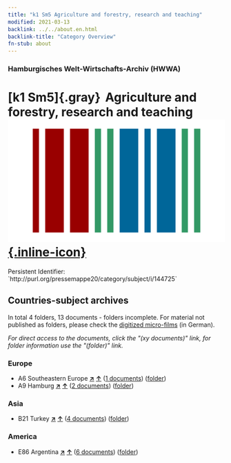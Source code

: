 ```yaml
---
title: "k1 Sm5 Agriculture and forestry, research and teaching"
modified: 2021-03-13
backlink: ../../about.en.html
backlink-title: "Category Overview"
fn-stub: about
---
```


### Hamburgisches Welt-Wirtschafts-Archiv (HWWA)

# [k1 Sm5]{.gray}&#8201; Agriculture and forestry, research and teaching &#160; [![Wikidata](/images/Wikidata-logo.svg "Wikidata"){.inline-icon}](http://www.wikidata.org/entity/Q104700176)

<div class="hint">Persistent Identifier: `http://purl.org/pressemappe20/category/subject/i/144725`</div>







## Countries-subject archives





In total 4 folders, 13 documents - folders incomplete.
For material not published as folders, please check the [digitized micro-films](/film/h1_sh.de.html) (in German).

_For direct access to the documents, click the "(xy documents)" link, for folder information use the "(folder)" link._



### Europe

- A6 Southeastern Europe [**&nearr;**](../../../geo/i/140900/about.en.html "Southeastern Europe (all folders)") [**&uarr;**](../../../geo/about.en.html#A6 "Country category system") (<a href="https://pm20.zbw.eu/iiifview/folder/sh/140900,144725" title="about: Southeastern Europe : Agriculture and forestry, research and teaching" target="_blank">1 documents</a>) ([folder](../../../../folder/sh/1409xx/140900/1447xx/144725/about.en.html))
- A9 Hamburg [**&nearr;**](../../../geo/i/140905/about.en.html "Hamburg (all folders)") [**&uarr;**](../../../geo/about.en.html#A9 "Country category system") (<a href="https://pm20.zbw.eu/iiifview/folder/sh/140905,144725" title="about: Hamburg : Agriculture and forestry, research and teaching" target="_blank">2 documents</a>) ([folder](../../../../folder/sh/1409xx/140905/1447xx/144725/about.en.html))

### Asia

- B21 Turkey [**&nearr;**](../../../geo/i/141111/about.en.html "Turkey (all folders)") [**&uarr;**](../../../geo/about.en.html#B21 "Country category system") (<a href="https://pm20.zbw.eu/iiifview/folder/sh/141111,144725" title="about: Turkey : Agriculture and forestry, research and teaching" target="_blank">4 documents</a>) ([folder](../../../../folder/sh/1411xx/141111/1447xx/144725/about.en.html))

### America

- E86 Argentina [**&nearr;**](../../../geo/i/141692/about.en.html "Argentina (all folders)") [**&uarr;**](../../../geo/about.en.html#E86 "Country category system") (<a href="https://pm20.zbw.eu/iiifview/folder/sh/141692,144725" title="about: Argentina : Agriculture and forestry, research and teaching" target="_blank">6 documents</a>) ([folder](../../../../folder/sh/1416xx/141692/1447xx/144725/about.en.html))








